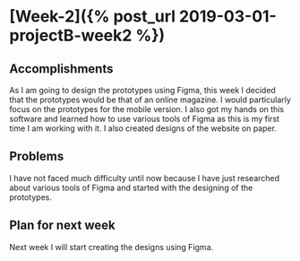 # [Week-2]({% post_url 2019-03-01-projectB-week2 %})

## Accomplishments
As I am going to design the prototypes using Figma, this week I decided that the prototypes would be that of an online magazine. I would particularly focus on the prototypes for the mobile version. I also got my hands on this software and learned how to use various tools of Figma as this is my first time I am working with it. I also created designs of the website on paper.

## Problems
I have not faced much difficulty until now because I have just researched about various tools of Figma and started with the designing of the prototypes.

## Plan for next week
Next week I will start creating the designs using Figma. 
